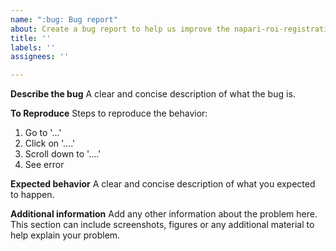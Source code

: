 ```yaml
---
name: ":bug: Bug report"
about: Create a bug report to help us improve the napari-roi-registration plugin.
title: ''
labels: ''
assignees: ''

---
```


**Describe the bug**
A clear and concise description of what the bug is.

**To Reproduce**
Steps to reproduce the behavior:
1. Go to '...'
2. Click on '....'
3. Scroll down to '....'
4. See error

**Expected behavior**
A clear and concise description of what you expected to happen.

**Additional information**
Add any other information about the problem here. This section can include screenshots, figures or any additional material to help explain your problem.
